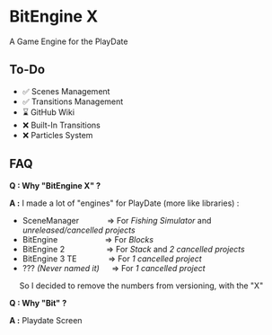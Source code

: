 # BitEngine X

A Game Engine for the PlayDate

## To-Do
* ✅ Scenes Management
* ✅ Transitions Management
* ⌛ GitHub Wiki
* ❌ Built-In Transitions
* ❌ Particles System

## FAQ


**Q : Why "BitEngine X" ?**

**A :** I made a lot of "engines" for PlayDate (more like libraries) :
- SceneManager&emsp;&emsp;&emsp;&nbsp;&nbsp;=> For _Fishing Simulator_ and *unreleased/cancelled projects*
- BitEngine&emsp;&emsp;&emsp;&emsp;&emsp;&emsp;=> For _Blocks_
- BitEngine 2&emsp;&emsp;&emsp;&emsp;&emsp;&nbsp;=> For _Stack_ and *2 cancelled projects*
- BitEngine 3 TE&emsp;&emsp;&emsp;&emsp;=> For *1 cancelled project*
- ??? *(Never named it)*&emsp;&nbsp;&nbsp;=> For *1 cancelled project*

&emsp;&nbsp;So I decided to remove the numbers from versioning, with the "X"

**Q : Why "Bit" ?**

**A :** Playdate Screen
